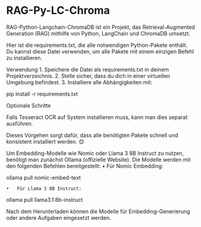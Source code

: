 # RAG-Py-LC-Chroma
RAG-Python-Langchain-ChromaDB ist ein Projekt, das Retrieval-Augmented Generation (RAG) mithilfe von Python, LangChain und ChromaDB umsetzt. 



Hier ist die requirements.txt, die alle notwendigen Python-Pakete enthält. Du kannst diese Datei verwenden, um alle Pakete mit einem einzigen Befehl zu installieren.



Verwendung
	1.	Speichere die Datei als requirements.txt in deinem Projektverzeichnis.
	2.	Stelle sicher, dass du dich in einer virtuellen Umgebung befindest.
	3.	Installiere alle Abhängigkeiten mit:

pip install -r requirements.txt

Optionale Schritte

Falls Tesseract OCR auf System installieren muss, kann man dies separat ausführen.

Dieses Vorgehen sorgt dafür, dass alle benötigten Pakete schnell und konsistent installiert werden. 😊



Um Embedding-Modelle wie Nomic oder Llama 3 8B Instruct zu nutzen, benötigt man zunächst Ollama (offizielle Website). Die Modelle werden mit den folgenden Befehlen bereitgestellt:
	•	Für Nomic Embedding:

ollama pull nomic-embed-text


	•	Für Llama 3 8B Instruct:

ollama pull llama3.1:8b-instruct



Nach dem Herunterladen können die Modelle für Embedding-Generierung oder andere Aufgaben eingesetzt werden.
